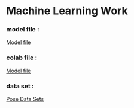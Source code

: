 # Machine Learning Work

### model file : 
<a href="https://drive.google.com/file/d/1m9lRzGNzxLF3ayTILb4kpAu4X64VWlQd/view?usp=sharing">Model file</a>

### colab file : 
<a href="https://drive.google.com/file/d/1m9lRzGNzxLF3ayTILb4kpAu4X64VWlQd/view?usp=sharing">Model file</a>

### data set :
<a href="https://colab.research.google.com/drive/1fZvshUfkyRICpimy9jqe2xTzfFTwIKSu?usp=sharing">Pose Data Sets</a>

